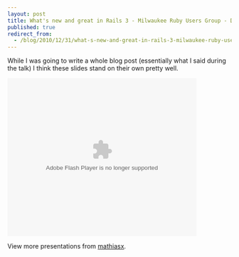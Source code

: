 ```yaml
---
layout: post
title: What's new and great in Rails 3 - Milwaukee Ruby Users Group - December 2010
published: true
redirect_from:
  - /blog/2010/12/31/what-s-new-and-great-in-rails-3-milwaukee-ruby-users-group-december-2010/
---
```


While I was going to write a whole blog post (essentially what I said during the talk) I think these slides stand on their own pretty well.

<object height="355" width="425"><param name="movie" value="http://static.slidesharecdn.com/swf/ssplayer2.swf?doc=rails3slides2-101230222626-phpapp01&amp;stripped_title=whats-new-and-great-in-rails-3-matt-gauger-milwaukee-ruby-users-group-december-2010&amp;userName=mathiasx"> <param name="allowFullScreen" value="true"> <param name="allowScriptAccess" value="always"><embed src="http://static.slidesharecdn.com/swf/ssplayer2.swf?doc=rails3slides2-101230222626-phpapp01&amp;stripped_title=whats-new-and-great-in-rails-3-matt-gauger-milwaukee-ruby-users-group-december-2010&amp;userName=mathiasx" type="application/x-shockwave-flash" height="355" width="425"></object> 

View more presentations from [mathiasx](http://www.slideshare.net/mathiasx).

